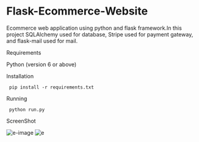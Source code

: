 # Flask-Ecommerce-Website

Ecommerce web application using python and flask framework.In this project SQLAlchemy used for database, Stripe used for payment gateway, and flask-mail used for mail.

Requirements

Python (version 6 or above)

Installation

     pip install -r requirements.txt
          
Running

     python run.py
     
     
ScreenShot

![e-image](https://user-images.githubusercontent.com/81793482/116085720-b8d59680-a6bc-11eb-966e-007f0d40ee9f.png)
![e](https://user-images.githubusercontent.com/81793482/116085731-bb37f080-a6bc-11eb-9e85-afceb38f3c5e.png)
